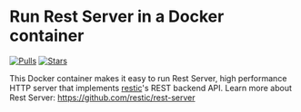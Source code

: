 # Run Rest Server in a Docker container

[![Pulls](https://img.shields.io/docker/pulls/zcalusic/rest-server.svg)](https://hub.docker.com/r/zcalusic/rest-server/)
[![Stars](https://img.shields.io/docker/stars/zcalusic/rest-server.svg)](https://hub.docker.com/r/zcalusic/rest-server/)

This Docker container makes it easy to run Rest Server, high performance HTTP server that implements [restic](https://github.com/restic/restic)'s REST backend API.  Learn more about Rest Server: <https://github.com/restic/rest-server>
